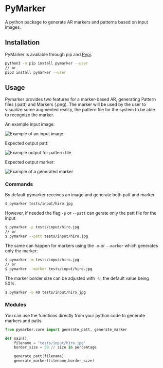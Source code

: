 # PyMarker

A python package to generate AR markers and patterns based on input images.

## Installation

PyMarker is available through pip and [Pypi](https://pypi.org/project/pymarker/).

```bash
python3 -m pip install pymarker --user
// or
pip3 install pymarker --user
```

## Usage

Pymarker provides two features for a marker-based AR, generating Pattern files (.patt) and Markers (.png). The marker will be used by the user to visualize some augmented reality, the pattern file for the system to be able to recognize the marker.

An example input image:

![Example of an input image](images/hiro.jpg)

Expected output patt:

![Example output for pattern file](images/patt_example.png)

Expected output marker:

![Example of a generated marker](images/marker_example.png)

### Commands

By default pymarker receives an image and generate both patt and marker

```bash
$ pymarker tests/input/hiro.jpg
```

However, if needed the flag `-p` or `--patt` can gerate only the patt file for the input:

```bash
$ pymarker -p tests/input/hiro.jpg
// or
$ pymarker --patt tests/input/hiro.jpg
```

The same can happen for markers using the `-m` or `--marker` which generates only the marker:

```bash
$ pymarker -m tests/input/hiro.jpg
// or
$ pymarker --marker tests/input/hiro.jpg
```

The marker border size can be adjusted with `-b`, the default value being 50%.

```bash
$ pymarker -b 40 tests/input/hiro.jpg
```

### Modules

You can use the functions directly from your python code to generate markers and patts.

```python
from pymarker.core import generate_patt, generate_marker

def main():
    filename = "tests/input/hiro.jpg"
    border_size = 50 // size in percentage

    generate_patt(filename)
    generate_marker(filename,border_size)

```
